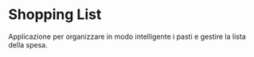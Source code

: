 <h1>Shopping List</h1>

Applicazione per organizzare in modo intelligente i pasti e gestire la lista della spesa.
